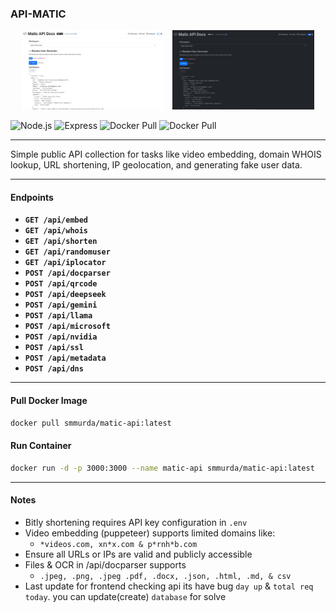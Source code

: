 ### API-MATIC

<p align="center">
  <img src="screenshot/API-Matic-3.jpg" alt="Screenshot 1" width="45%" style="margin-right: 10px;">
  <img src="screenshot/API-Matic-4.jpg" alt="Screenshot 2" width="45%">
</p>

![Node.js](https://img.shields.io/badge/Node.js-18.x+-green?logo=node.js&logoColor=white)
![Express](https://img.shields.io/badge/Express.js-Backend-blue?logo=express&logoColor=white)
![Docker Pull](https://img.shields.io/badge/Docker-smmurda/matic--api-blue?logo=docker&logoColor=white)
![Docker Pull](https://img.shields.io/docker/pulls/smmurda/matic-api?label=Pulls&logo=docker&logoColor=white)

---

Simple public API collection for tasks like video embedding, domain WHOIS lookup, URL shortening, IP geolocation, and generating fake user data.

---

#### Endpoints

- **`GET /api/embed`**
- **`GET /api/whois`**
- **`GET /api/shorten`**
- **`GET /api/randomuser`**
- **`GET /api/iplocator`**
- **`POST /api/docparser`**
- **`POST /api/qrcode`**
- **`POST /api/deepseek`**
- **`POST /api/gemini`**
- **`POST /api/llama`**
- **`POST /api/microsoft`**
- **`POST /api/nvidia`**
- **`POST /api/ssl`**
- **`POST /api/metadata`**
- **`POST /api/dns`**

---
#### Pull Docker Image

```bash
docker pull smmurda/matic-api:latest
```

#### Run Container

```bash
docker run -d -p 3000:3000 --name matic-api smmurda/matic-api:latest
```
---
#### Notes

- Bitly shortening requires API key configuration in `.env`
- Video embedding (puppeteer) supports limited domains like:
  - `*videos.com, xn*x.com & p*rnh*b.com`
- Ensure all URLs or IPs are valid and publicly accessible
- Files & OCR in /api/docparser supports
  - `.jpeg, .png, .jpeg .pdf, .docx, .json, .html, .md, & csv`
- Last update for frontend checking api its have bug `day up` & `total req today`. you can update(create) `database` for solve
